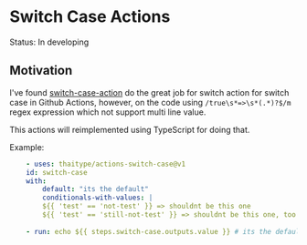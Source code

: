 # Switch Case Actions

Status: In developing

## Motivation

I've found [switch-case-action](https://github.com/dkershner6/switch-case-action) do the great job for switch action for switch case in Github Actions, however, on the code using `/true\s*=>\s*(.*)?$/m` regex expression which not support multi line value.


This actions will reimplemented using TypeScript for doing that.


Example: 

```yml
    - uses: thaitype/actions-switch-case@v1
    id: switch-case
    with:
        default: "its the default"
        conditionals-with-values: |
        ${{ 'test' == 'not-test' }} => shouldnt be this one
        ${{ 'test' == 'still-not-test' }} => shouldnt be this one, too
        
    - run: echo ${{ steps.switch-case.outputs.value }} # its the default
```